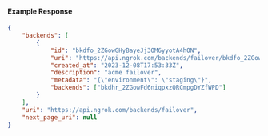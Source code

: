 <!-- Code generated for API Clients. DO NOT EDIT. -->

#### Example Response

```json
{
	"backends": [
		{
			"id": "bkdfo_2ZGowGHyBayeJj3OM6yyotA4hON",
			"uri": "https://api.ngrok.com/backends/failover/bkdfo_2ZGowGHyBayeJj3OM6yyotA4hON",
			"created_at": "2023-12-08T17:53:33Z",
			"description": "acme failover",
			"metadata": "{\"environment\": \"staging\"}",
			"backends": ["bkdhr_2ZGowFd6niqpxzQRCmpgDYZfWPD"]
		}
	],
	"uri": "https://api.ngrok.com/backends/failover",
	"next_page_uri": null
}
```
